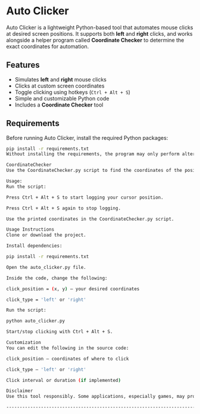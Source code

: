 
# Auto Clicker

Auto Clicker is a lightweight Python-based tool that automates mouse clicks at desired screen positions. It supports both **left** and **right** clicks, and works alongside a helper program called **Coordinate Checker** to determine the exact coordinates for automation.

## Features

- Simulates **left** and **right** mouse clicks
- Clicks at custom screen coordinates
- Toggle clicking using hotkeys (`Ctrl + Alt + S`)
- Simple and customizable Python code
- Includes a **Coordinate Checker** tool

## Requirements

Before running Auto Clicker, install the required Python packages:

```bash
pip install -r requirements.txt
Without installing the requirements, the program may only perform alternate clicking and not full functionality.

CoordinateChecker
Use the CoordinateChecker.py script to find the coordinates of the position you want to click.

Usage:
Run the script:

Press Ctrl + Alt + S to start logging your cursor position.

Press Ctrl + Alt + S again to stop logging.

Use the printed coordinates in the CoordinateChecker.py script.

Usage Instructions
Clone or download the project.

Install dependencies:

pip install -r requirements.txt

Open the auto_clicker.py file.

Inside the code, change the following:

click_position = (x, y) — your desired coordinates

click_type = 'left' or 'right'

Run the script:

python auto_clicker.py

Start/stop clicking with Ctrl + Alt + S.

Customization
You can edit the following in the source code:

click_position — coordinates of where to click

click_type — 'left' or 'right'

Click interval or duration (if implemented)

Disclaimer
Use this tool responsibly. Some applications, especially games, may prohibit the use of auto clickers. The developer is not liable for any misuse or violation of terms of service.

-------------------------------------------------------------------------------------------------------------------------------------------------------------------------------------------


